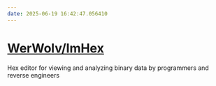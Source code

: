 ```yaml
---
date: 2025-06-19 16:42:47.056410
---
```


# [WerWolv/ImHex](https://github.com/WerWolv/ImHex)

Hex editor for viewing and analyzing binary data by programmers and reverse engineers